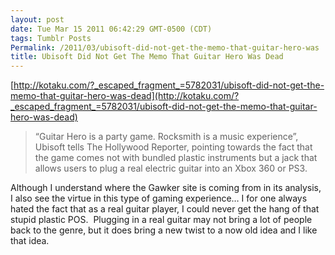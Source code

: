 ```yaml
---
layout: post
date: Tue Mar 15 2011 06:42:29 GMT-0500 (CDT)
tags: Tumblr Posts
Permalink: /2011/03/ubisoft-did-not-get-the-memo-that-guitar-hero-was
title: Ubisoft Did Not Get The Memo That Guitar Hero Was Dead
---
```


[http://kotaku.com/?_escaped_fragment_=5782031/ubisoft-did-not-get-the-memo-that-guitar-hero-was-dead](http://kotaku.com/?_escaped_fragment_=5782031/ubisoft-did-not-get-the-memo-that-guitar-hero-was-dead)

> “Guitar Hero is a party game. Rocksmith is a music experience”, Ubisoft tells The Hollywood Reporter, pointing towards the fact that the game comes not with bundled plastic instruments but a jack that allows users to plug a real electric guitar into an Xbox 360 or PS3.

Although I understand where the Gawker site is coming from in its analysis, I also see the virtue in this type of gaming experience… I for one always hated the fact that as a real guitar player, I could never get the hang of that stupid plastic POS.  Plugging in a real guitar may not bring a lot of people back to the genre, but it does bring a new twist to a now old idea and I like that idea.
